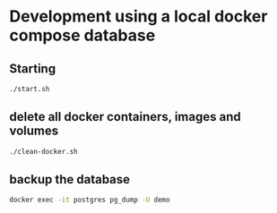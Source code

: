 # Development using a local docker compose database

## Starting

```bash
./start.sh
```

## delete all docker containers, images and volumes

```bash
./clean-docker.sh
```


## backup the database

```bash
docker exec -it postgres pg_dump -U demo
```


